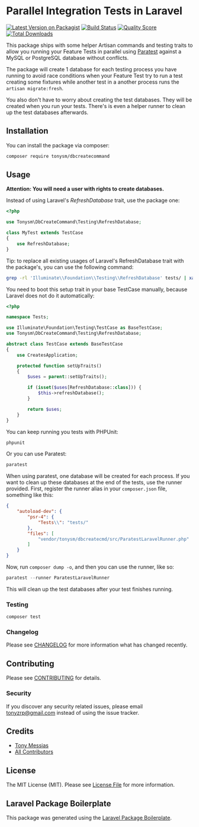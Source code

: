 # Parallel Integration Tests in Laravel

[![Latest Version on Packagist](https://img.shields.io/packagist/v/tonysm/dbcreatecommand.svg?style=flat-square)](https://packagist.org/packages/tonysm/dbcreatecommand)
[![Build Status](https://img.shields.io/travis/tonysm/dbcreatecommand/master.svg?style=flat-square)](https://travis-ci.org/tonysm/dbcreatecommand)
[![Quality Score](https://img.shields.io/scrutinizer/g/tonysm/dbcreatecommand.svg?style=flat-square)](https://scrutinizer-ci.com/g/tonysm/dbcreatecommand)
[![Total Downloads](https://img.shields.io/packagist/dt/tonysm/dbcreatecommand.svg?style=flat-square)](https://packagist.org/packages/tonysm/dbcreatecommand)

This package ships with some helper Artisan commands and testing traits to allow you running your Feature Tests in parallel using [Paratest](https://github.com/paratestphp/paratest) against a MySQL or PostgreSQL database without conflicts.

The package will create 1 database for each testing process you have running to avoid race conditions when your Feature Test try to run a test creating some fixtures while another test in a another process runs the `artisan migrate:fresh`.

You also don't have to worry about creating the test databases. They will be created when you run your tests. There's is even a helper runner to clean up the test databases afterwards.

## Installation

You can install the package via composer:

```bash
composer require tonysm/dbcreatecommand
```

## Usage

**Attention: You will need a user with rights to create databases.**

Instead of using Laravel's _RefreshDatabase_ trait, use the package one:

```php
<?php

use Tonysm\DbCreateCommand\Testing\RefreshDatabase;

class MyTest extends TestCase
{
    use RefreshDatabase;
}
```

Tip: to replace all existing usages of Laravel's RefreshDatabase trait with the package's, you can use the following command:

```bash
grep -rl 'Illuminate\\Foundation\\Testing\\RefreshDatabase' tests/ | xargs sed -i 's/Illuminate\\Foundation\\Testing\\RefreshDatabase/Tonysm\\DbCreateCommand\\Testing\\RefreshDatabase/g'
```

You need to boot this setup trait in your base TestCase manually, because Laravel does not do it automatically:

```php
<?php

namespace Tests;

use Illuminate\Foundation\Testing\TestCase as BaseTestCase;
use Tonysm\DbCreateCommand\Testing\RefreshDatabase;

abstract class TestCase extends BaseTestCase
{
    use CreatesApplication;

    protected function setUpTraits()
    {
        $uses = parent::setUpTraits();

        if (isset($uses[RefreshDatabase::class])) {
            $this->refreshDatabase();
        }

        return $uses;
    }
}
```

You can keep running you tests with PHPUnit:

``` php
phpunit
```

Or you can use Paratest:

``` php
paratest
```

When using paratest, one database will be created for each process. If you want to clean up these databases at the end of the tests, use the runner provided. First, register the runner alias in your `composer.json` file, something like this:

```json
{
    "autoload-dev": {
        "psr-4": {
            "Tests\\": "tests/"
        },
        "files": [
            "vendor/tonysm/dbcreatecmd/src/ParatestLaravelRunner.php"
        ]
    }
}
```

Now, run `composer dump -o`, and then you can use the runner, like so:

```php
paratest --runner ParatestLaravelRunner
```

This will clean up the test databases after your test finishes running.

### Testing

``` bash
composer test
```

### Changelog

Please see [CHANGELOG](CHANGELOG.md) for more information what has changed recently.

## Contributing

Please see [CONTRIBUTING](CONTRIBUTING.md) for details.

### Security

If you discover any security related issues, please email tonyzrp@gmail.com instead of using the issue tracker.

## Credits

- [Tony Messias](https://github.com/tonysm)
- [All Contributors](../../contributors)

## License

The MIT License (MIT). Please see [License File](LICENSE.md) for more information.

## Laravel Package Boilerplate

This package was generated using the [Laravel Package Boilerplate](https://laravelpackageboilerplate.com).
